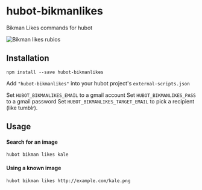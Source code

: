 # hubot-bikmanlikes

Bikman Likes commands for hubot

![Bikman likes rubios](http://36.media.tumblr.com/tumblr_mcbm23DEa51rjnfd5o1_500.jpg)

## Installation

```
npm install --save hubot-bikmanlikes
```

Add `"hubot-bikmanlikes"` into your hubot project's `external-scripts.json`

Set `HUBOT_BIKMANLIKES_EMAIL` to a gmail account
Set `HUBOT_BIKMANLIKES_PASS` to a gmail password
Set `HUBOT_BIKMANLIKES_TARGET_EMAIL` to pick a recipient (like tumblr).

## Usage


#### Search for an image

```
hubot bikman likes kale
```

#### Using a known image

```
hubot bikman likes http://example.com/kale.png
```
